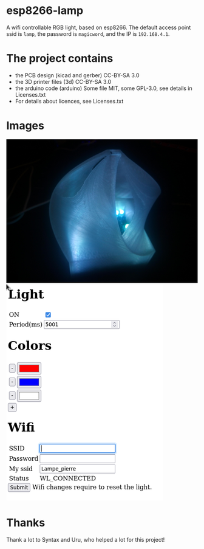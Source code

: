 # esp8266-lamp
A wifi controllable RGB light, based on esp8266.
The default access point ssid is <code>lamp</code>, the password is <code>magicword</code>, and the IP is <code>192.168.4.1</code>.

# The project contains 
- the PCB design (kicad and gerber) CC-BY-SA 3.0
- the 3D printer files (3d) CC-BY-SA 3.0
- the arduino code (arduino) Some file MIT, some GPL-3.0, see details in Licenses.txt
- For details about licences, see Licenses.txt

# Images

![Lamp](https://raw.githubusercontent.com/pierreblavy2/esp8266-lamp/main/screenshots/lamp.jpg)
![Website](https://raw.githubusercontent.com/pierreblavy2/esp8266-lamp/main/screenshots/website.png)

# Thanks
Thank a lot to Syntax and Uru, who helped a lot for this project!
